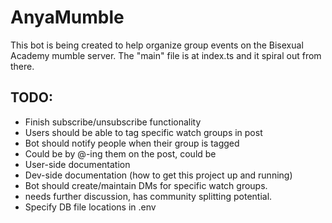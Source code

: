 # AnyaMumble

This bot is being created to help organize group events on the Bisexual Academy mumble server.
The "main" file is at index.ts and it spiral out from there.

## TODO:
- Finish subscribe/unsubscribe functionality
- Users should be able to tag specific watch groups in post
- Bot should notify people when their group is tagged
 - Could be by @-ing them on the post, could be 
- User-side documentation
- Dev-side documentation (how to get this project up and running)
- Bot should create/maintain DMs for specific watch groups.
 - needs further discussion, has community splitting potential.
- Specify DB file locations in .env

